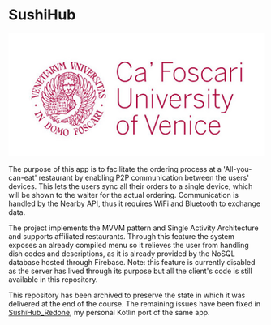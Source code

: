 # SushiHub

![Kiku](media/University_Logo.jpg)

The purpose of this app is to facilitate the ordering process at a 'All-you-can-eat' restaurant by enabling P2P communication between the users' devices. This lets the users sync all their orders to a single device, which will be shown to the waiter for the actual ordering. Communication is handled by the Nearby API, thus it requires WiFi and Bluetooth to exchange data.

The project implements the MVVM pattern and Single Activity Architecture and supports affiliated restaurants. Through this feature the system exposes an already compiled menu so it relieves the user from handling dish codes and descriptions, as it is already provided by the NoSQL database hosted through Firebase. Note: this feature is currently disabled as the server has lived through its purpose but all the client's code is still available in this repository.

This repository has been archived to preserve the state in which it was delivered at the end of the course. The remaining issues have been fixed in [SushiHub_Redone](https://github.com/owsky/SushiHub_Redone), my personal Kotlin port of the same app.
